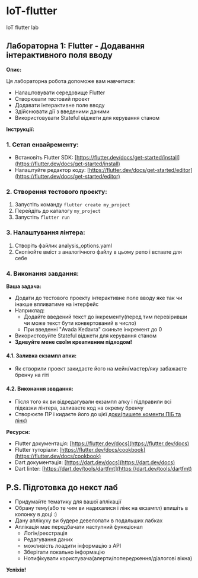 # IoT-flutter
IoT flutter lab
## Лабораторна 1: Flutter - Додавання інтерактивного поля вводу

**Опис:**

Ця лабораторна робота допоможе вам навчитися:

* Налаштовувати середовище Flutter
* Створювати тестовий проект
* Додавати інтерактивне поле вводу
* Здійснювати дії з введеними даними
* Використовувати Stateful віджети для керування станом

**Інструкції:**

### 1. Сетап енвайременту:

* Встановіть Flutter SDK: [https://flutter.dev/docs/get-started/install](https://flutter.dev/docs/get-started/install)
* Налаштуйте редактор коду: [https://flutter.dev/docs/get-started/editor](https://flutter.dev/docs/get-started/editor)

### 2. Створення тестового проекту:

1. Запустіть команду `flutter create my_project`
2. Перейдіть до каталогу `my_project`
3. Запустіть `flutter run`

### 3. Налаштування лінтера:

1. Створіть файлик analysis_options.yaml
2. Скопіюйте вміст з аналогічного файлу в цьому репо і вставте для себе

### 4. Виконання завдання:
**Ваша задача:**

* Додати до тестового проекту інтерактивне поле вводу яке так чи інакше впливатиме на інтерфейс
* Наприклад:
    * Додайте введений текст до інкременту(перед тим перевіривши чи може текст бути конвертований в число)
    * При введенні "Avada Kedavra" скиньте інкремент до 0
* Використовуйте Stateful віджети для керування станом
* **Здивуйте мене своїм креативним підходом!**
  
#### 4.1. Заливка екзампл апки:

* Як створили проект закидаєте його на мейн/мастер/яку забажаєте бренчу на гіті

#### 4.2. Виконання зввдання:
* Після того як ви відредагували екзампл апку і підправили всі підказки лінтера, заливаєте код на окрему бренчу
* Cтворюєте ПР і кидаєте його до цієї [доки(пишете коменти ПІБ та лінк)](https://docs.google.com/spreadsheets/d/1nLum3uuoCSpKLCqLspGZ3342FEsU7ccmgYB9I54pKOM/edit?usp=sharing)

  
**Ресурси:**

* Flutter документація: [https://flutter.dev/docs](https://flutter.dev/docs)
* Flutter туторіали: [https://flutter.dev/docs/cookbook](https://flutter.dev/docs/cookbook)
* Dart документація: [https://dart.dev/docs](https://dart.dev/docs)
* Dart linter: [https://dart.dev/tools/dartfmt](https://dart.dev/tools/dartfmt)

## P.S. Підготовка до некст лаб
* Придумайте тематику для вашої аплікації
* Обрану тему(або те чим ви надихалися і лінк на екзампл) впишіть в колонку в доці :)
* Дану аплікуху ви будере девелопати в подальших лабках
* Аплікація має передбачати наступний функціонал
    * Логін/реєстрація
    * Редагування даних
    * можливість лоадити інформацію з API
    * Зберігати локально інформацію
    * Нотифікувати користувача(алерти/попередження/діалогові вікна)

**Успіхів!**
